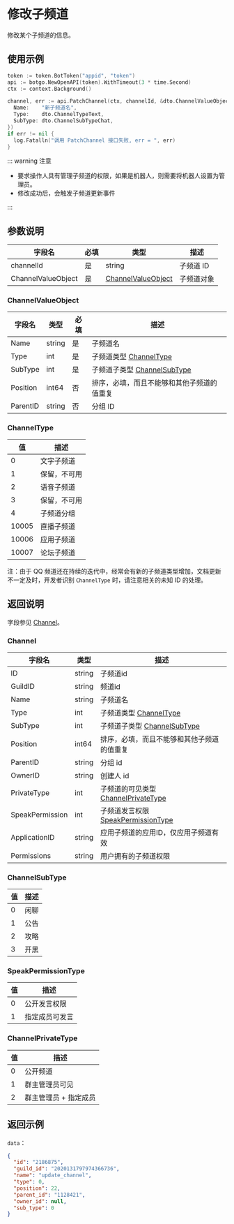# 修改子频道

修改某个子频道的信息。

<Warnning />

## 使用示例

```go
token := token.BotToken("appid", "token")
api := botgo.NewOpenAPI(token).WithTimeout(3 * time.Second)
ctx := context.Background()

channel, err := api.PatchChannel(ctx, channelId, &dto.ChannelValueObject{
  Name:    "新子频道名",
  Type:    dto.ChannelTypeText,
  SubType: dto.ChannelSubTypeChat,
})
if err != nil {
  log.Fatalln("调用 PatchChannel 接口失败, err = ", err)
}
```

::: warning 注意

- 要求操作人具有管理子频道的权限，如果是机器人，则需要将机器人设置为管理员。
- 修改成功后，会触发子频道更新事件

:::

## 参数说明

| 字段名    | 必填 | 类型                | 描述       |
| --------- | ---- | ------------------- | ---------- |
| channelId | 是   | string              | 子频道 ID  |
| ChannelValueObject   | 是   | [ChannelValueObject](#ChannelValueObject) | 子频道对象 |

### ChannelValueObject

| 字段名    | 类型   | 必填 | 描述                                           |
| --------- | ------ | ---- | ---------------------------------------------- |
| Name      | string | 是   | 子频道名                                       |
| Type      | int | 是   | 子频道类型 [ChannelType](#channeltype)         |
| SubType  | int | 是   | 子频道子类型 [ChannelSubType](#channelsubtype) |
| Position  | int64 | 否   | 排序，必填，而且不能够和其他子频道的值重复     |
| ParentID | string | 否   | 分组 ID                                        |

### ChannelType

| 值    | 描述         |
| ----- | ------------ |
| 0     | 文字子频道   |
| 1     | 保留，不可用 |
| 2     | 语音子频道   |
| 3     | 保留，不可用 |
| 4     | 子频道分组   |
| 10005 | 直播子频道   |
| 10006 | 应用子频道   |
| 10007 | 论坛子频道   |

注：由于 QQ 频道还在持续的迭代中，经常会有新的子频道类型增加，文档更新不一定及时，开发者识别 `ChannelType` 时，请注意相关的未知 ID 的处理。

## 返回说明

字段参见 [Channel](#Channel)。

### Channel

| 字段名    | 类型   | 描述                                           |
| --------- | ------ | ---------------------------------------------- |
| ID        | string | 子频道id                                       |
| GuildID   | string | 频道id                                         |
| Name      | string | 子频道名                                       |
| Type      | int    | 子频道类型 [ChannelType](#channeltype)         |
| SubType   | int    | 子频道子类型 [ChannelSubType](#channelsubtype) |
| Position  | int64    | 排序，必填，而且不能够和其他子频道的值重复     |
| ParentID  | string | 分组 id                                        |
| OwnerID   | string | 创建人 id                                      |
| PrivateType| int   | 子频道的可见类型 [ChannelPrivateType](#ChannelPrivateType)   |
| SpeakPermission | int | 子频道发言权限 [SpeakPermissionType](#SpeakPermissionType)  |
| ApplicationID | string | 应用子频道的应用ID，仅应用子频道有效|
| Permissions | string | 用户拥有的子频道权限 |

### ChannelSubType

| 值  | 描述 |
| --- | ---- |
| 0   | 闲聊 |
| 1   | 公告 |
| 2   | 攻略 |
| 3   | 开黑 |

### SpeakPermissionType

| 值  | 描述 |
| --- | ---- |
| 0   | 公开发言权限 |
| 1   | 指定成员可发言 |

### ChannelPrivateType

| 值  | 描述 |
| --- | ---- |
| 0   | 公开频道 |
| 1   | 群主管理员可见 |
| 2   | 群主管理员 + 指定成员 |

## 返回示例

`data`：

```json
{
  "id": "2186875",
  "guild_id": "2020131797974366736",
  "name": "update_channel",
  "type": 0,
  "position": 22,
  "parent_id": "1128421",
  "owner_id": null,
  "sub_type": 0
}
```
